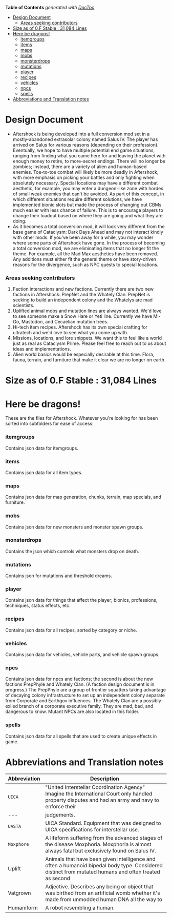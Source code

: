 <!-- START doctoc generated TOC please keep comment here to allow auto update -->
<!-- DON'T EDIT THIS SECTION, INSTEAD RE-RUN doctoc TO UPDATE -->
**Table of Contents**  *generated with [DocToc](https://github.com/thlorenz/doctoc)*

- [Design Document](#design-document)
    - [Areas seeking contributors](#areas-seeking-contributors)
- [Size as of 0.F Stable :  31,084 Lines](#size-as-of-0f-stable---31084-lines)
- [Here be dragons!](#here-be-dragons)
    - [itemgroups](#itemgroups)
    - [items](#items)
    - [maps](#maps)
    - [mobs](#mobs)
    - [monsterdrops](#monsterdrops)
    - [mutations](#mutations)
    - [player](#player)
    - [recipes](#recipes)
    - [vehicles](#vehicles)
    - [npcs](#npcs)
    - [spells](#spells)
- [Abbreviations and Translation notes](#abbreviations-and-translation-notes)

<!-- END doctoc generated TOC please keep comment here to allow auto update -->

# Design Document
* Aftershock is being developed into a full conversion mod set in a mostly-abandoned extrasolar colony named Salus IV.  The player has arrived on Salus for various reasons (depending on their profession).  Eventually, we hope to have multiple potential end game situations, ranging from finding what you came here for and leaving the planet with enough money to retire, to more-secret endings.  There will no longer be zombies; instead, there are a variety of alien and human-based enemies.  Toe-to-toe combat will likely be more deadly in Aftershock, with more emphasis on picking your battles and only fighting when absolutely necessary.  Special locations may have a different combat aesthetic; for example, you may enter a dungeon-like zone with hordes of small weak enemies that can't be avoided.  As part of this concept, in which different situations require different solutions, we have implemented bionic slots but made the process of changing out CBMs much easier with less chance of failure.  This is to encourage players to change their loadout based on where they are going and what they are doing.
* As it becomes a total conversion mod, it will look very different from the base game of Cataclysm: Dark Days Ahead and may not interact kindly with other mods.  If you've been away for a while, you may wonder where some parts of Aftershock have gone.  In the process of becoming a total conversion mod, we are eliminating items that no longer fit the theme.  For example, all the Mad Max aesthetics have been removed.  Any additions must either fit the general theme or have story-driven reasons for the divergence, such as NPC quests to special locations.

### Areas seeking contributors
1. Faction interactions and new factions.  Currently there are two new factions in Aftershock: PrepNet and the Whately Clan.  PrepNet is seeking to build an independent colony and the Whatelys are mad scientists.
2. Uplifted animal mobs and mutation lines are always wanted.  We'd love to see someone make a Snow Hare or Yeti line.  Currently we have Mi-Go, Mastodon, and Cecaelian mutation trees.
3. Hi-tech item recipes.  Aftershock has its own special crafting for ultratech and we'd love to see what you come up with.
4. Missions, locations, and lore snippets.  We want this to feel like a world just as real as Cataclysm Prime.  Please feel free to reach out to us about ideas and implementations.
5. Alien world basics would be especially desirable at this time.  Flora, fauna, terrain, and furniture that make it clear we are no longer on earth.

# Size as of 0.F Stable :  31,084 Lines

# Here be dragons!

These are the files for Aftershock.  Whatever you're looking for has been sorted into subfolders for ease of access:

### itemgroups

Contains json data for itemgroups.

### items

Contains json data for all item types.

### maps

Contains json data for map generation, chunks, terrain, map specials, and furniture.

### mobs

Contains json data for new monsters and monster spawn groups.

### monsterdrops

Contains the json which controls what monsters drop on death.

### mutations

Contains json for mutations and threshold dreams.

### player

Contains json data for things that affect the player; bionics, professions, techniques, status effects, etc.

### recipes

Contains json data for all recipes, sorted by category or niche.

### vehicles

Contains json data for vehicles, vehicle parts, and vehicle spawn groups.

### npcs

Contains json data for npcs and factions; the second is about the new factions PrepPhyle and Whately Clan.  (A faction design document is in progress.)  The PrepPhyle are a group of frontier squatters taking advantage of decaying colony infrastructure to set up an independent colony separate from Corporate and Earthgov influences.  The Whately Clan are a possibly-exiled branch of a corporate executive family.  They are mad, bad, and dangerous to know.  Mutant NPCs are also located in this folder.

### spells

Contains json data for all spells that are used to create unique effects in game.

# Abbreviations and Translation notes

| Abbreviation                  | Description
|---                            |---
| `UICA`                        | "United Interstellar Coordination Agency" Imagine the International Court only handled property disputes and had an army and navy to enforce their
|---                            | judgements.
| `UASTA`                       | UICA Standard.  Equipment that was designed to UICA specifications for interstellar use.  
| `Moxphore`                    | A lifeform suffering from the advanced stages of the disease Moxphoria. Moxphoria is almost always fatal but exclusively found on Salus IV.
|Uplift                         | Animals that have been given intelligence and often a humanoid bipedal body type.   Considered distinct from mutated humans and often treated as second   |---                            | class citizens in human dominated space.  
|Vatgrown                       | Adjective. Describes any being or object that was birthed from an artificial womb whether it's made from unmodded human DNA all the way to                |---                            | chimeric monstrosities.
|Humaniform                     |A robot resembling a human.
